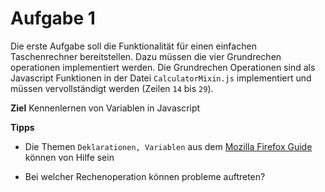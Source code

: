 # Aufgabe 1

Die erste Aufgabe soll die Funktionalität für einen einfachen Taschenrechner bereitstellen.
Dazu müssen die vier Grundrechen operationen implementiert werden. Die Grundrechen Operationen sind als Javascript Funktionen in der Datei `CalculatorMixin.js` implementiert und müssen vervollständigt werden (Zeilen `14` bis `29`). 

**Ziel** Kennenlernen von Variablen in Javascript

**Tipps** 
* Die Themen `Deklarationen, Variablen` aus dem [Mozilla Firefox Guide](https://developer.mozilla.org/de/docs/Web/JavaScript/Guide/Grammatik_und_Typen) können von Hilfe sein

* Bei welcher Rechenoperation können probleme auftreten?